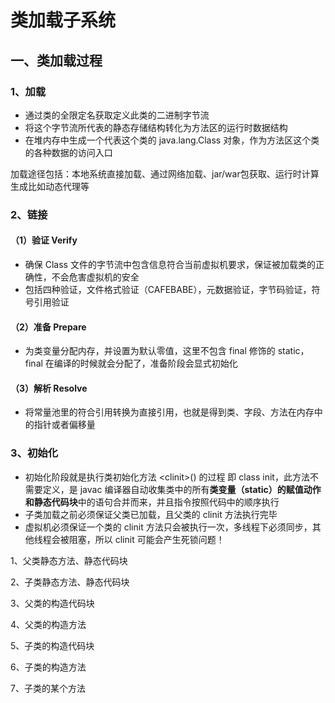 # 类加载子系统

## 一、类加载过程

### 1、加载

- 通过类的全限定名获取定义此类的二进制字节流
- 将这个字节流所代表的静态存储结构转化为方法区的运行时数据结构
- 在堆内存中生成一个代表这个类的 java.lang.Class 对象，作为方法区这个类的各种数据的访问入口

加载途径包括：本地系统直接加载、通过网络加载、jar/war包获取、运行时计算生成比如动态代理等

### 2、链接

#### （1）验证 Verify

- 确保 Class 文件的字节流中包含信息符合当前虚拟机要求，保证被加载类的正确性，不会危害虚拟机的安全
- 包括四种验证，文件格式验证（CAFEBABE），元数据验证，字节码验证，符号引用验证

#### （2）准备 Prepare

- 为类变量分配内存，并设置为默认零值，这里不包含 final 修饰的 static，final 在编译的时候就会分配了，准备阶段会显式初始化

#### （3）解析 Resolve

- 将常量池里的符合引用转换为直接引用，也就是得到类、字段、方法在内存中的指针或者偏移量

### 3、初始化

- 初始化阶段就是执行类初始化方法 \<clinit\>() 的过程 即 class init，此方法不需要定义，是 javac 编译器自动收集类中的所有**类变量（static）**的赋值动作和**静态代码块**中的语句合并而来，并且指令按照代码中的顺序执行
- 子类加载之前必须保证父类已加载，且父类的 clinit 方法执行完毕
- 虚拟机必须保证一个类的 clinit 方法只会被执行一次，多线程下必须同步，其他线程会被阻塞，所以 clinit 可能会产生死锁问题！



1、父类静态方法、静态代码块

2、子类静态方法、静态代码块

3、父类的构造代码块

4、父类的构造方法

5、子类的构造代码块

6、子类的构造方法

7、子类的某个方法